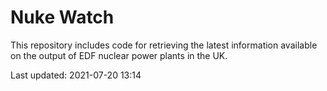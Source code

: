 # Nuke Watch

This repository includes code for retrieving the latest information available on the output of EDF nuclear power plants in the UK.

Last updated: 2021-07-20 13:14